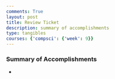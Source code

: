 ```yaml
---
comments: True
layout: post
title: Review Ticket
description: summary of accomplishments
type: tangibles
courses: {'compsci': {'week': 9}}
---
```


### Summary of Accomplishments
- 